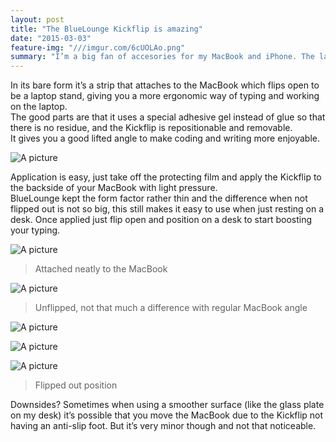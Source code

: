 ```yaml
---
layout: post
title: "The BlueLounge Kickflip is amazing"
date: "2015-03-03"
feature-img: "///imgur.com/6cUOLAo.png"
summary: "I’m a big fan of accesories for my MacBook and iPhone. The latest addition to this is the BlueLounge Kickflip. And I must say it is certainly a big improvements for my coding and other typing work."
---
```


In its bare form it’s a strip that attaches to the MacBook which flips open to be a laptop stand, giving you a more ergonomic way of typing and working on the laptop.  
The good parts are that it uses a special adhesive gel instead of glue so that there is no residue, and the Kickflip is repositionable and removable.  
It gives you a good lifted angle to make coding and writing more enjoyable.

![A picture](https://farm9.staticflickr.com/8632/16061624034_a2f02a639c_k_d.jpg)

Application is easy, just take off the protecting film and apply the Kickflip to the backside of your MacBook with light pressure.  
BlueLounge kept the form factor rather thin and the difference when not flipped out is not so big, this still makes it easy to use when just resting on a desk.
Once applied just flip open and position on a desk to start boosting your typing.

![A picture](https://farm9.staticflickr.com/8561/16682603981_a36aa64898_k_d.jpg)

> Attached neatly to the MacBook

![A picture](https://farm9.staticflickr.com/8589/16476666437_2e48e15c6c_k_d.jpg)

> Unflipped, not that much a difference with regular MacBook angle

![A picture](https://farm9.staticflickr.com/8565/16683956595_6416df8978_k_d.jpg)

![A picture](https://farm9.staticflickr.com/8617/16497820009_e81a388d76_k_d.jpg)

![A picture](https://farm9.staticflickr.com/8579/16682947482_602a617583_k_d.jpg)

> Flipped out position

Downsides?
Sometimes when using a smoother surface (like the glass plate on my desk) it’s possible that you move the MacBook due to the Kickflip not having an anti-slip foot. But it’s very minor though and not that noticeable.
